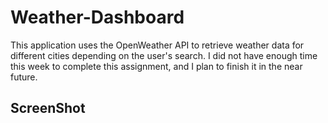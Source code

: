 # Weather-Dashboard

This application uses the OpenWeather API to retrieve weather data for different cities depending on the user's search. I did not have enough time this week to complete this assignment, and I plan to finish it in the near future. 

## ScreenShot


